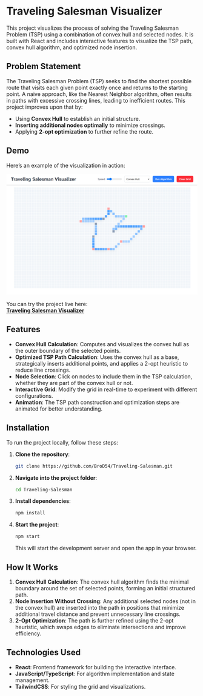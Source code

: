 # Traveling Salesman Visualizer

This project visualizes the process of solving the Traveling Salesman Problem (TSP) using a combination of convex hull and selected nodes. It is built with React and includes interactive features to visualize the TSP path, convex hull algorithm, and optimized node insertion.

## Problem Statement

The Traveling Salesman Problem (TSP) seeks to find the shortest possible route that visits each given point exactly once and returns to the starting point. A naive approach, like the Nearest Neighbor algorithm, often results in paths with excessive crossing lines, leading to inefficient routes. This project improves upon that by:

- Using **Convex Hull** to establish an initial structure.
- **Inserting additional nodes optimally** to minimize crossings.
- Applying **2-opt optimization** to further refine the route.

## Demo

Here’s an example of the visualization in action:

![Project Demo](https://github.com/BroD54/Traveling-Salesman/blob/main/public/demo.PNG)


You can try the project live here:  
[**Traveling Salesman Visualizer**](https://BroD54.github.io/Travling-Salesman/)

## Features

- **Convex Hull Calculation**: Computes and visualizes the convex hull as the outer boundary of the selected points.
- **Optimized TSP Path Calculation**: Uses the convex hull as a base, strategically inserts additional points, and applies a 2-opt heuristic to reduce line crossings.
- **Node Selection**: Click on nodes to include them in the TSP calculation, whether they are part of the convex hull or not.
- **Interactive Grid**: Modify the grid in real-time to experiment with different configurations.
- **Animation**: The TSP path construction and optimization steps are animated for better understanding.

## Installation

To run the project locally, follow these steps:

1. **Clone the repository**:

   ```bash
   git clone https://github.com/BroD54/Traveling-Salesman.git
   ```

2. **Navigate into the project folder**:

   ```bash
   cd Traveling-Salesman
   ```

3. **Install dependencies**:

   ```bash
   npm install
   ```

4. **Start the project**:

   ```bash
   npm start
   ```

   This will start the development server and open the app in your browser.

## How It Works

1. **Convex Hull Calculation**: The convex hull algorithm finds the minimal boundary around the set of selected points, forming an initial structured path.
2. **Node Insertion Without Crossing**: Any additional selected nodes (not in the convex hull) are inserted into the path in positions that minimize additional travel distance and prevent unnecessary line crossings.
3. **2-Opt Optimization**: The path is further refined using the 2-opt heuristic, which swaps edges to eliminate intersections and improve efficiency.

## Technologies Used

- **React**: Frontend framework for building the interactive interface.
- **JavaScript/TypeScript**: For algorithm implementation and state management.
- **TailwindCSS**: For styling the grid and visualizations.
